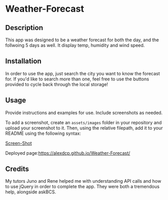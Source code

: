 # Weather-Forecast

## Description

This app was designed to be a weather forecast for both the day, and the follwoing 5 days as well. It display temp, humidity and wind speed.


## Installation

In order to use the app, just search the city you want to know the forecast for. If you'd like to search more than one, feel free to use the buttons provided to cycle back through the local storage!

## Usage

Provide instructions and examples for use. Include screenshots as needed.

To add a screenshot, create an `assets/images` folder in your repository and upload your screenshot to it. Then, using the relative filepath, add it to your README using the following syntax:

    
[Screen-Shot](./assets/images/weather-forecast-scr.JPG)

Deployed page:https://alexdcp.github.io/Weather-Forecast/


  

## Credits

My tutors Juno and Rene helped me with understanding API calls and how to use jQuery in order to complete the app. They were both a tremendous help, alongside askBCS.

